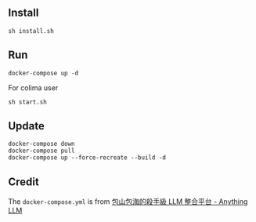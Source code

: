 ## Install
```
sh install.sh
```

## Run
```
docker-compose up -d
```

For colima user
```
sh start.sh
```

## Update
```
docker-compose down
docker-compose pull
docker-compose up --force-recreate --build -d
```

## Credit
The `docker-compose.yml` is from [包山包海的殺手級 LLM 整合平台 - Anything LLM](https://blog.darkthread.net/blog/anything-llm/)
